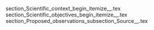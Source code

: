 section_Scientific_context_begin_itemize__.tex
section_Scientific_objectives_begin_itemize__.tex
section_Proposed_observations_subsection_Source__.tex
